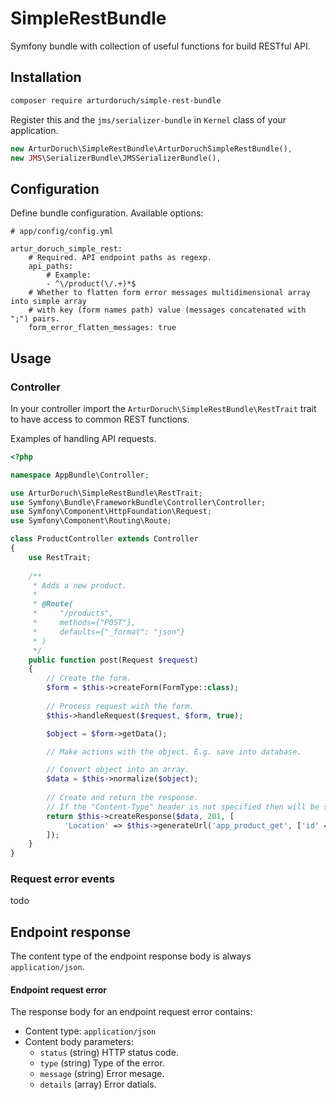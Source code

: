 # SimpleRestBundle

Symfony bundle with collection of useful functions for build RESTful API.

## Installation

```sh
composer require arturdoruch/simple-rest-bundle
```

Register this and the `jms/serializer-bundle` in `Kernel` class of your application.
 
```php
new ArturDoruch\SimpleRestBundle\ArturDoruchSimpleRestBundle(),
new JMS\SerializerBundle\JMSSerializerBundle(),
```

## Configuration

Define bundle configuration. Available options:
 
```
# app/config/config.yml

artur_doruch_simple_rest:
    # Required. API endpoint paths as regexp. 
    api_paths:
        # Example:
        - ^\/product(\/.+)*$
    # Whether to flatten form error messages multidimensional array into simple array
    # with key (form names path) value (messages concatenated with ";") pairs.        
    form_error_flatten_messages: true   
```

## Usage

### Controller

In your controller import the `ArturDoruch\SimpleRestBundle\RestTrait` trait
 to have access to common REST functions.
  
Examples of handling API requests.
 
```php
<?php

namespace AppBundle\Controller;

use ArturDoruch\SimpleRestBundle\RestTrait;
use Symfony\Bundle\FrameworkBundle\Controller\Controller;
use Symfony\Component\HttpFoundation\Request;
use Symfony\Component\Routing\Route;

class ProductController extends Controller
{
    use RestTrait; 
    
    /**
     * Adds a new product.
     *
     * @Route(
     *     "/products",
     *     methods={"POST"},
     *     defaults={"_format": "json"}
     * )
     */
    public function post(Request $request)
    {
        // Create the form.
        $form = $this->createForm(FormType::class);
        
        // Process request with the form.
        $this->handleRequest($request, $form, true);

        $object = $form->getData();       

        // Make actions with the object. E.g. save into database.

        // Convert object into an array.
        $data = $this->normalize($object);        
               
        // Create and return the response.
        // If the "Content-Type" header is not specified then will be set to "application/json".     
        return $this->createResponse($data, 201, [
            'Location' => $this->generateUrl('app_product_get', ['id' => $object->getId()])
        ]);
    } 
}    
```

### Request error events

todo     

## Endpoint response

The content type of the endpoint response body is always `application/json`.

#### Endpoint request error

The response body for an endpoint request error contains:

  - Content type: `application/json`
  - Content body parameters:
     - `status` (string) HTTP status code.
     - `type` (string) Type of the error.
     - `message` (string) Error mesage.
     - `details` (array) Error datials.
